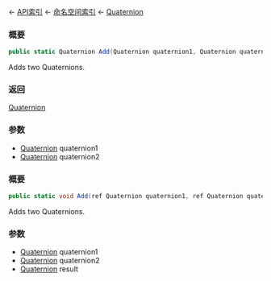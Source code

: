 ← [API索引](Api-Index) ← [命名空间索引](Namespace-Index) ← [Quaternion](VRageMath.Quaternion)

### 概要

```csharp
public static Quaternion Add(Quaternion quaternion1, Quaternion quaternion2)
```

Adds two Quaternions.

### 返回

[Quaternion](VRageMath.Quaternion)

### 参数

* [Quaternion](VRageMath.Quaternion) quaternion1
* [Quaternion](VRageMath.Quaternion) quaternion2
### 概要

```csharp
public static void Add(ref Quaternion quaternion1, ref Quaternion quaternion2, out Quaternion result)
```

Adds two Quaternions.

### 参数

* [Quaternion](VRageMath.Quaternion) quaternion1
* [Quaternion](VRageMath.Quaternion) quaternion2
* [Quaternion](VRageMath.Quaternion) result
